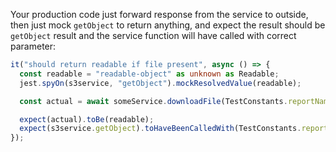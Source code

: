Your production code just forward response from the service to outside, then just mock `getObject` to return anything, and expect the result should be `getObject` result and the service function will have called with correct parameter:

```ts
it("should return readable if file present", async () => {
  const readable = "readable-object" as unknown as Readable;
  jest.spyOn(s3service, "getObject").mockResolvedValue(readable);

  const actual = await someService.downloadFile(TestConstants.reportName);

  expect(actual).toBe(readable);
  expect(s3service.getObject).toHaveBeenCalledWith(TestConstants.reportName);
});
```
